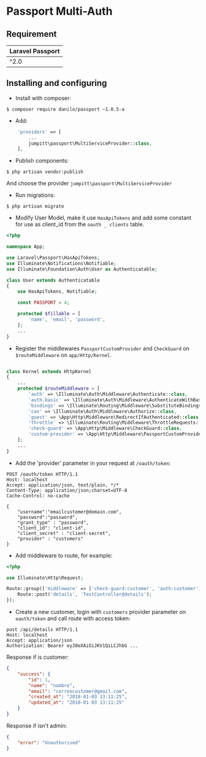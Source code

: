 # Passport Multi-Auth

## Requirement

| Laravel Passport |
|------------------|
| ^2.0             |

## Installing and configuring

- Install with composer:

```console
$ composer require danilo/passport ~1.0.5-a

```


- Add:

```php
    'providers' => [
        ...
        jumpitt\passport\MultiServiceProvider::class,
    ],
```


- Publish components:

```console
$ php artisan vendor:publish
```

And choose the provider `jumpitt\passport\MultiServiceProvider`


- Run migrations:

```console
$ php artisan migrate
```


- Modify User Model, make it use `HasApiTokens` and add some constant for use as client_id from the `oauth _ clients` table.

```php
<?php

namespace App;

use Laravel\Passport\HasApiTokens;
use Illuminate\Notifications\Notifiable;
use Illuminate\Foundation\Auth\User as Authenticatable;

class User extends Authenticatable
{
    use HasApiTokens, Notifiable;

    const PASSPORT = 4;

    protected $fillable = [
        'name', 'email', 'password',
    ];
    ...
}
```


- Register the middlewares `PassportCustomProvider` and `CheckGuard` on `$routeMiddleware` on `app/Http/Kernel`.

```php

class Kernel extends HttpKernel
{
    ...
    protected $routeMiddleware = [
        'auth' => \Illuminate\Auth\Middleware\Authenticate::class,
        'auth.basic' => \Illuminate\Auth\Middleware\AuthenticateWithBasicAuth::class,
        'bindings' => \Illuminate\Routing\Middleware\SubstituteBindings::class,
        'can' => \Illuminate\Auth\Middleware\Authorize::class,
        'guest' => \App\Http\Middleware\RedirectIfAuthenticated::class,
        'throttle' => \Illuminate\Routing\Middleware\ThrottleRequests::class,
        'check-guard' => \App\Http\Middleware\CheckGuard::class,
        'custom-provider' => \App\Http\Middleware\PassportCustomProvider::class,
    ];
    ...
}
```


- Add the 'provider' parameter in your request at `/oauth/token`:

```
POST /oauth/token HTTP/1.1
Host: localhost
Accept: application/json, text/plain, */*
Content-Type: application/json;charset=UTF-8
Cache-Control: no-cache

{
    "username":"emailcustomer@domain.com",
    "password":"password",
    "grant_type" : "password",
    "client_id": "client-id",
    "client_secret" : "client-secret",
    "provider" : "customers"
}
```


- Add middleware to route, for example:

```php
<?php

use Illuminate\Http\Request;

Route::group(['middleware' => ['check-guard:customer', 'auth:customer']], function(){
    Route::post('details', 'TestController@details');
});

```


- Create a new customer, login with `customers` provider parameter on `oauth/token` and call route with access token:

```
post /api/details HTTP/1.1
Host: localhost
Accept: application/json
Authorization: Bearer eyJ0eXAiOiJKV1QiLCJhbG ...
```

Response if is customer:

```json
{
    "success": {
        "id": 1,
        "name": "nombre",
        "email": "correocustomer@gmail.com",
        "created_at": "2018-01-03 13:11:25",
        "updated_at": "2018-01-03 13:11:25"
    }
}
```

Response if isn't admin:

```json
{
    "error": "Unauthorised"
}
```
